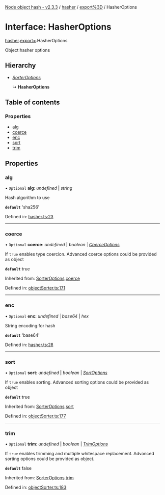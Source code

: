 [Node object hash - v2.3.3](../README.md) / [hasher](../modules/hasher.md) / [export%3D](../modules/hasher.export_.md) / HasherOptions

# Interface: HasherOptions

[hasher](../modules/hasher.md).[export=](../modules/hasher.export_.md).HasherOptions

Object hasher options

## Hierarchy

- [_SorterOptions_](objectsorter.export_.sorteroptions.md)

  ↳ **HasherOptions**

## Table of contents

### Properties

- [alg](hasher.export_.hasheroptions.md#alg)
- [coerce](hasher.export_.hasheroptions.md#coerce)
- [enc](hasher.export_.hasheroptions.md#enc)
- [sort](hasher.export_.hasheroptions.md#sort)
- [trim](hasher.export_.hasheroptions.md#trim)

## Properties

### alg

• `Optional` **alg**: _undefined_ | _string_

Hash algorithm to use

**`default`** 'sha256'

Defined in: [hasher.ts:23](https://github.com/SkeLLLa/node-object-hash/blob/2e623c6/src/hasher.ts#L23)

---

### coerce

• `Optional` **coerce**: _undefined_ | _boolean_ | [_CoerceOptions_](objectsorter.export_.coerceoptions.md)

If `true` enables type coercion.
Advanced coerce options could be provided as object

**`default`** true

Inherited from: [SorterOptions](objectsorter.export_.sorteroptions.md).[coerce](objectsorter.export_.sorteroptions.md#coerce)

Defined in: [objectSorter.ts:171](https://github.com/SkeLLLa/node-object-hash/blob/2e623c6/src/objectSorter.ts#L171)

---

### enc

• `Optional` **enc**: _undefined_ | _base64_ | _hex_

String encoding for hash

**`default`** 'base64'

Defined in: [hasher.ts:28](https://github.com/SkeLLLa/node-object-hash/blob/2e623c6/src/hasher.ts#L28)

---

### sort

• `Optional` **sort**: _undefined_ | _boolean_ | [_SortOptions_](objectsorter.export_.sortoptions.md)

If `true` enables sorting.
Advanced sorting options could be provided as object

**`default`** true

Inherited from: [SorterOptions](objectsorter.export_.sorteroptions.md).[sort](objectsorter.export_.sorteroptions.md#sort)

Defined in: [objectSorter.ts:177](https://github.com/SkeLLLa/node-object-hash/blob/2e623c6/src/objectSorter.ts#L177)

---

### trim

• `Optional` **trim**: _undefined_ | _boolean_ | [_TrimOptions_](objectsorter.export_.trimoptions.md)

If `true` enables trimming and multiple whitespace replacement.
Advanced sorting options could be provided as object.

**`default`** false

Inherited from: [SorterOptions](objectsorter.export_.sorteroptions.md).[trim](objectsorter.export_.sorteroptions.md#trim)

Defined in: [objectSorter.ts:183](https://github.com/SkeLLLa/node-object-hash/blob/2e623c6/src/objectSorter.ts#L183)
